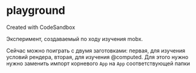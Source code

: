 # playground
Created with CodeSandbox

Эксперимент, создаваемый по ходу изучения mobx.

Сейчас можно поиграть с двумя заготовками: первая, для изучения условий рендера, вторая, для изучения @computed.
Для этого нужно нужно заменить импорт корневого `App` на `App` соответствующей папки
